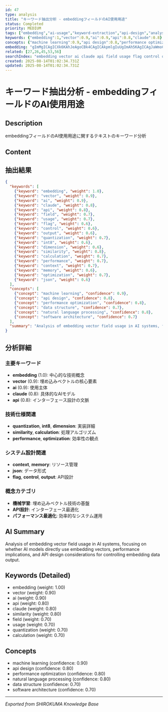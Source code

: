 ```yaml
---
id: 47
type: analysis
title: "キーワード抽出分析 - embeddingフィールドのAI使用用途"
status: Completed
priority: MEDIUM
tags: ["embedding","ai-usage","keyword-extraction","api-design","analysis"]
keywords: {"embedding":1,"vector":0.9,"ai":0.9,"api":0.8,"claude":0.8}
concepts: {"machine learning":0.9,"api design":0.8,"performance optimization":0.8,"natural language processing":0.8,"data structure":0.7}
embedding: "gImMgICAgICXk6KAhJeAgoCBk4CAgICAkpmlgIuUgImAh5KAgICAgJaWmoCPj4COgICJgICAgICPmYiAjJ6AjYCBgYCAgICAhJCAgISVgIaAiYGAgICAgICEiYCAjoCAgJCAgICAgICGgJuAgpKAgYCQg4CAgICAkYedgICXgIA="
related: [27,26,45,53,56]
searchIndex: "embedding vector ai claude api field usage flag control output quantization int8 dimension similarity calculation"
created: 2025-08-14T01:02:34.731Z
updated: 2025-08-14T01:02:34.731Z
---
```


# キーワード抽出分析 - embeddingフィールドのAI使用用途

## Description

embeddingフィールドのAI使用用途に関するテキストのキーワード分析

## Content

## 抽出結果

```json
{
  "keywords": [
    {"keyword": "embedding", "weight": 1.0},
    {"keyword": "vector", "weight": 0.9},
    {"keyword": "ai", "weight": 0.9},
    {"keyword": "claude", "weight": 0.8},
    {"keyword": "api", "weight": 0.8},
    {"keyword": "field", "weight": 0.7},
    {"keyword": "usage", "weight": 0.7},
    {"keyword": "flag", "weight": 0.6},
    {"keyword": "control", "weight": 0.6},
    {"keyword": "output", "weight": 0.6},
    {"keyword": "quantization", "weight": 0.7},
    {"keyword": "int8", "weight": 0.6},
    {"keyword": "dimension", "weight": 0.6},
    {"keyword": "similarity", "weight": 0.8},
    {"keyword": "calculation", "weight": 0.7},
    {"keyword": "performance", "weight": 0.7},
    {"keyword": "context", "weight": 0.7},
    {"keyword": "memory", "weight": 0.6},
    {"keyword": "optimization", "weight": 0.7},
    {"keyword": "json", "weight": 0.6}
  ],
  "concepts": [
    {"concept": "machine learning", "confidence": 0.9},
    {"concept": "api design", "confidence": 0.8},
    {"concept": "performance optimization", "confidence": 0.8},
    {"concept": "data structure", "confidence": 0.7},
    {"concept": "natural language processing", "confidence": 0.8},
    {"concept": "software architecture", "confidence": 0.7}
  ],
  "summary": "Analysis of embedding vector field usage in AI systems, focusing on whether AI models directly use embedding vectors, performance implications, and API design considerations for controlling embedding data output."
}
```

## 分析詳細

### 主要キーワード
- **embedding** (1.0): 中心的な技術概念
- **vector** (0.9): 埋め込みベクトルの核心要素
- **ai** (0.9): 使用主体
- **claude** (0.8): 具体的なAIモデル
- **api** (0.8): インターフェース設計の文脈

### 技術仕様関連
- **quantization**, **int8**, **dimension**: 実装詳細
- **similarity**, **calculation**: 処理アルゴリズム
- **performance**, **optimization**: 効率性の観点

### システム設計関連
- **context**, **memory**: リソース管理
- **json**: データ形式
- **flag**, **control**, **output**: API設計

### 概念カテゴリ
- **機械学習**: 埋め込みベクトル技術の基盤
- **API設計**: インターフェース最適化
- **パフォーマンス最適化**: 効率的なシステム運用

## AI Summary

Analysis of embedding vector field usage in AI systems, focusing on whether AI models directly use embedding vectors, performance implications, and API design considerations for controlling embedding data output.

## Keywords (Detailed)

- embedding (weight: 1.00)
- vector (weight: 0.90)
- ai (weight: 0.90)
- api (weight: 0.80)
- claude (weight: 0.80)
- similarity (weight: 0.80)
- field (weight: 0.70)
- usage (weight: 0.70)
- quantization (weight: 0.70)
- calculation (weight: 0.70)

## Concepts

- machine learning (confidence: 0.90)
- api design (confidence: 0.80)
- performance optimization (confidence: 0.80)
- natural language processing (confidence: 0.80)
- data structure (confidence: 0.70)
- software architecture (confidence: 0.70)

---
*Exported from SHIROKUMA Knowledge Base*
